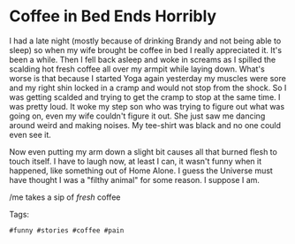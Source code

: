 # Coffee in Bed Ends Horribly

I had a late night (mostly because of drinking Brandy and not being able
to sleep) so when my wife brought be coffee in bed I really appreciated
it. It's been a while. Then I fell back asleep and woke in screams as I
spilled the scalding hot fresh coffee all over my armpit while laying
down. What's worse is that because I started Yoga again yesterday my
muscles were sore and my right shin locked in a cramp and would not stop
from the shock. So I was getting scalded and trying to get the cramp to
stop at the same time. I was pretty loud. It woke my step son who was
trying to figure out what was going on, even my wife couldn't figure it
out. She just saw me dancing around weird and making noises. My
tee-shirt was black and no one could even see it. 

Now even putting my arm down a slight bit causes all that burned flesh
to touch itself. I have to laugh now, at least I can, it wasn't funny
when it happened, like something out of Home Alone. I guess the Universe
must have thought I was a "filthy animal" for some reason. I suppose I
am.

/me takes a sip of *fresh* coffee

Tags:

    #funny #stories #coffee #pain
